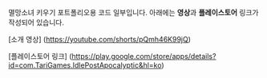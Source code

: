 멸망소녀 키우기 포트폴리오용 코드 일부입니다.
아래에는 **영상**과 **플레이스토어** 링크가 작성되어 있습니다.

[소개 영상] (https://youtube.com/shorts/pQmh46K99jQ)

[플레이스토어 링크] (https://play.google.com/store/apps/details?id=com.TariGames.IdlePostApocalyptic&hl=ko)

